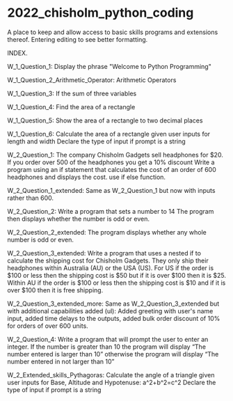 # 2022_chisholm_python_coding
A place to keep and allow access to basic skills programs and extensions thereof.
Entering editing to see better formatting.

INDEX.

W_1_Question_1:                                    Display the phrase "Welcome to Python Programming"

W_1_Question_2_Arithmetic_Operator:                Arithmetic Operators

W_1_Question_3:                                    If the sum of three variables

W_1_Question_4:                                    Find the area of a rectangle

W_1_Question_5:                                    Show the area of a rectangle to two decimal places

W_1_Question_6:                                    Calculate the area of a rectangle given user inputs for length and width
                                                  Declare the type of input if prompt is a string
                                                  
W_2_Question_1:                                    The company Chisholm Gadgets sell headphones for $20.
                                                  If you order over 500 of the headphones you get a 10% discount
                                                  Write a program using an if statement that calculates the cost
                                                  of an order of 600 headphones and  displays the cost.
                                                  use if else function.
                                                  
W_2_Question_1_extended:                           Same as W_2_Question_1 but now with inputs rather than 600.

W_2_Question_2:                                    Write a program that sets a number to 14
                                                  The program then displays whether the number is odd or even.
                                                  
W_2_Question_2_extended:                           The program displays whether any whole number is odd or even.

W_2_Question_3_extended:                           Write a program that uses a nested if to calculate the shipping cost
                                                  for Chisholm Gadgets. They only ship their headphones within Australia 
                                                  (AU) or the USA (US). For US if the order is $100 or less then the 
                                                  shipping cost is $50 but if it is over $100 then it is $25. Within AU 
                                                  if the order is $100 or less then the shipping cost is $10 and if it is 
                                                  over $100 then it is free shipping.
                                                  
W_2_Question_3_extended_more:                      Same as W_2_Question_3_extended but with additional capabilities added (ul):
                                                  Added greeting with user's name input, added time delays to the outputs, 
                                                  added bulk order discount of 10% for orders of over 600 units.
                                                  
W_2_Question_4:                                    Write a program that will prompt the user to enter an integer. If the number
                                                  is greater than 10 the program will display “The number entered is larger than
                                                  10” otherwise the program will display “The number entered in not larger than 10”
                                                  
W_2_Extended_skills_Pythagoras:                    Calculate the angle of a triangle given user inputs for Base, Altitude 
                                                  and Hypotenuse: a^2+b^2=c^2
                                                  Declare the type of input if prompt is a string
